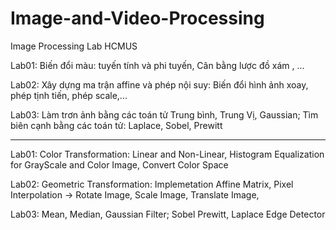 # Image-and-Video-Processing
Image Processing Lab HCMUS 

Lab01: Biến đổi màu: tuyến tính và phi tuyến, Cân bằng lược đồ xám , ...

Lab02: Xây dựng ma trận affine và phép nội suy: Biến đổi hình ảnh  xoay, phép tịnh tiến, phép scale,...

Lab03: Làm trơn ảnh bằng các toán tử Trung bình, Trung Vị, Gaussian; Tìm biên cạnh bằng các toán tử: Laplace, Sobel, Prewitt

------------------------------------------------------------------------------------------------------------------------

Lab01: Color Transformation: Linear and Non-Linear, Histogram Equalization for GrayScale and Color Image, Convert Color Space

Lab02: Geometric Transformation: Implemetation Affine Matrix, Pixel Interpolation -> Rotate Image, Scale Image, Translate Image,

Lab03: Mean, Median, Gaussian Filter; Sobel Prewitt, Laplace Edge Detector 
